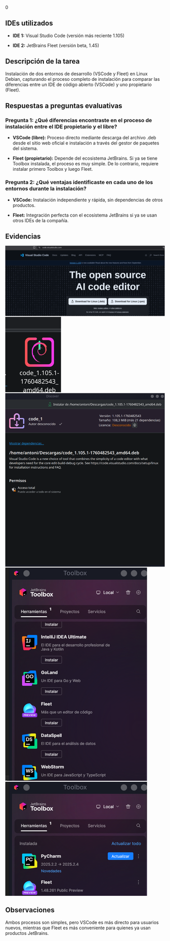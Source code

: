 0
## IDEs utilizados

- **IDE 1:** Visual Studio Code (versión más reciente 1.105)
    
- **IDE 2:** JetBrains Fleet (versión beta, 1.45)
    

## Descripción de la tarea

Instalación de dos entornos de desarrollo (VSCode y Fleet) en Linux Debian, capturando el proceso completo de instalación para comparar las diferencias entre un IDE de código abierto (VSCode) y uno propietario (Fleet).

## Respuestas a preguntas evaluativas

### Pregunta 1: ¿Qué diferencias encontraste en el proceso de instalación entre el IDE propietario y el libre?

- **VSCode (libre):** Proceso directo mediante descarga del archivo .deb desde el sitio web oficial e instalación a través del gestor de paquetes del sistema.
    
- **Fleet (propietario):** Depende del ecosistema JetBrains. Si ya se tiene Toolbox instalada, el proceso es muy simple. De lo contrario, requiere instalar primero Toolbox y luego Fleet.
    

### Pregunta 2: ¿Qué ventajas identificaste en cada uno de los entornos durante la instalación?

- **VSCode:** Instalación independiente y rápida, sin dependencias de otros productos.
    
- **Fleet:** Integración perfecta con el ecosistema JetBrains si ya se usan otros IDEs de la compañía.
    

## Evidencias

![Instalación](capturas/punto1_vscode_instalacionpantalla2.png.png)
![Instalación](capturas/punto1_vscode_instalacion_paquete.png.png)
![Instalación](capturas/punto1_vscode_instalacionfinal.png.png)
![Instalación](capturas/punto1_fleet_instalaciontoolbox.png.png)
![Instalación](capturas/punto1_fleet_instalacion_final.png.png)

## Observaciones

Ambos procesos son simples, pero VSCode es más directo para usuarios nuevos, mientras que Fleet es más conveniente para quienes ya usan productos JetBrains.

